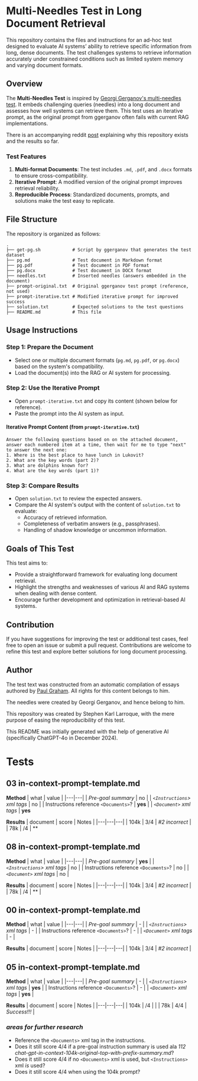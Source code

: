 # Multi-Needles Test in Long Document Retrieval

This repository contains the files and instructions for an ad-hoc test designed to evaluate AI systems’ ability to retrieve specific information from long, dense documents. The test challenges systems to retrieve information accurately under constrained conditions such as limited system memory and varying document formats.

## Overview

The **Multi-Needles Test** is inspired by [Georgi Gerganov's multi-needles test](https://github.com/ggerganov/llama.cpp/pull/4815#issuecomment-1883289977). It embeds challenging queries (needles) into a long document and assesses how well systems can retrieve them. This test uses an iterative prompt, as the original prompt from ggerganov often fails with current RAG implementations.

There is an accompanying reddit [post](https://www.reddit.com/r/LocalLLaMA/comments/1hq36dn/practical_online_offline_rag_setups_for_long/) explaining why this repository exists and the results so far.

### Test Features
1. **Multi-format Documents**: The test includes `.md`, `.pdf`, and `.docx` formats to ensure cross-compatibility.
2. **Iterative Prompt**: A modified version of the original prompt improves retrieval reliability.
3. **Reproducible Process**: Standardized documents, prompts, and solutions make the test easy to replicate.

## File Structure

The repository is organized as follows:

```plaintext
.
├── get-pg.sh            # Script by ggerganov that generates the test dataset
├── pg.md                # Test document in Markdown format
├── pg.pdf               # Test document in PDF format
├── pg.docx              # Test document in DOCX format
├── needles.txt          # Inserted needles (answers embedded in the document)
├── prompt-original.txt  # Original ggerganov test prompt (reference, not used)
├── prompt-iterative.txt # Modified iterative prompt for improved success
├── solution.txt         # Expected solutions to the test questions
├── README.md            # This file
```

## Usage Instructions

### Step 1: Prepare the Document
- Select one or multiple document formats (`pg.md`, `pg.pdf`, or `pg.docx`) based on the system's compatibility.
- Load the document(s) into the RAG or AI system for processing.

### Step 2: Use the Iterative Prompt
- Open `prompt-iterative.txt` and copy its content (shown below for reference).
- Paste the prompt into the AI system as input.

#### Iterative Prompt Content (from `prompt-iterative.txt`)

```plaintext
Answer the following questions based on on the attached document, answer each numbered item at a time, then wait for me to type "next" to answer the next one:
1. Where is the best place to have lunch in Lukovit?
2. What are the key words (part 2)?
3. What are dolphins known for?
4. What are the key words (part 1)?
```

### Step 3: Compare Results
- Open `solution.txt` to review the expected answers.
- Compare the AI system's output with the content of `solution.txt` to evaluate:
  - Accuracy of retrieved information.
  - Completeness of verbatim answers (e.g., passphrases).
  - Handling of shadow knowledge or uncommon information.

## Goals of This Test

This test aims to:
- Provide a straightforward framework for evaluating long document retrieval.
- Highlight the strengths and weaknesses of various AI and RAG systems when dealing with dense content.
- Encourage further development and optimization in retrieval-based AI systems.

## Contribution

If you have suggestions for improving the test or additional test cases, feel free to open an issue or submit a pull request. Contributions are welcome to refine this test and explore better solutions for long document processing.

## Author

The test text was constructed from an automatic compilation of essays authored by [Paul Graham](https://www.paulgraham.com/). All rights for this content belongs to him.

The needles were created by Georgi Gerganov, and hence belong to him.

This repository was created by Stephen Karl Larroque, with the mere purpose of easing the reproducibility of this test.

This README was initially generated with the help of generative AI (specifically ChatGPT-4o in December 2024).

# Tests

## 03 in-context-prompt-template.md

**Method**
| what | value |
|---|---|
| *Pre-goal summary* | no |
| *`<Instructions`> xml tags* | no |
| Instructions reference `<Documents>`? | **yes** |
| *`<Document>` xml tags* | **yes**

**Results**
| document | score | Notes |
|---|---|---|
| 104k | 3/4 | *#2 incorrect* |
| 78k | /4 | ** 
  
## 08 in-context-prompt-template.md

**Method**
| what | value |
|---|---|
| *Pre-goal summary* | **yes** |
| *`<Instructions`> xml tags* | no |
| Instructions reference `<Documents>`? | no |
| *`<Document>` xml tags* | no |

**Results**
| document | score | Notes |
|---|---|---|
| 104k | 3/4 | *#2 incorrect* |
| 78k | /4 | ** | 
  
## 00 in-context-prompt-template.md

**Method**
| what | value |
|---|---|
| *Pre-goal summary* | - |
| *`<Instructions`> xml tags* | - |
| Instructions reference `<Documents>`? | - |
| *`<Document>` xml tags* | - |

**Results**
| document | score | Notes |
|---|---|---|
| 104k | 3/4 | *#2 incorrect* |

## 05 in-context-prompt-template.md

**Method**
| what | value |
|---|---|
| *Pre-goal summary* | - |
| *`<Instructions`> xml tags* | **yes** |
| Instructions reference `<Documents>`? | - |
| *`<Document>` xml tags* | **yes** |

**Results**
| document | score | Notes |
|---|---|---|
| 104k | /4  | |
| 78k | 4/4 | *Success!!!*  | 

### *areas for further research*
- Reference the `<Documents>` xml tag in the instructions.
- Does it still score 4/4 if a pre-goal instruction summary is used ala *112 chat-gpt-in-context-104k-original-top-with-prefix-summary.md*?
- Does it still score 4/4 if no `<Documents>` xml is used, but `<Instructions>` xml _is_ used?
- Does it still score 4/4 when using the 104k prompt?
